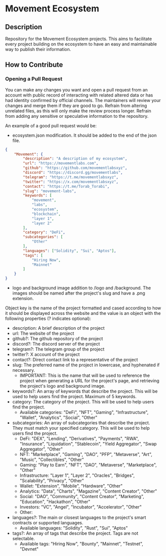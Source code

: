 # Movement Ecosystem

## Description
Repository for the Movement Ecosystem projects. This aims to facilitate every project building on the ecosystem to have an easy and maintainable way to publish their information.

## How to Contribute

### Opening a Pull Request
You can make any changes you want and open a pull request from an account with public record of interacting with related altered data or has had identity confirmed by official channels. The maintainers will review your changes and merge them if they are good to go.
Refrain from altering unrelated files, as this will only make the review process longer.
Refrain from adding any sensitive or speculative information to the repository.

An example of a good pull request would be:

- ecosystem.json modification. It should be added to the end of the json file.
```json
{
    "Movement": {
        "description": "A description of my ecosystem",
        "url": "https://movementlabs.com",
        "github": "https://github.com/movementlabsxyz",
        "discord": "https://discord.gg/movementlabs",
        "telegram": "https://t.me/movementlabsxyz",
        "twitter": "https://x.com/movementlabsxyz",
        "contact": "https://t.me/Torab_Torabi",
        "slug": "movement-labs",
        "keywords": [
            "movement",
            "labs",
            "ecosystem",
            "blockchain",
            "layer 1",
            "layer 2"
        ],
        "category": "DeFi",
        "subcategories": [
            "Other"
        ],
        "languages": ["Solidity", "Sui", "Aptos"],
        "tags": [
            "Hiring Now",
            "Mainnet"
        ]
    }
}
```
- logo and background image addition to /logo and /background. The images should be named after the project's slug and have a .png extension.

Object key is the name of the project formatted and cased according to how it should be displayed across the website and the value is an object with the following properties (? indicates optional):
- description: A brief description of the project
- url: The website of the project
- github?: The github repository of the project
- discord?: The discord server of the project
- telegram?: The telegram group of the project
- twitter?: X account of the project
- contact?: Direct contact link to a representative of the project
- slug: The preferred name of the project in lowercase, and hyphenated if necessary.
  - IMPORTANT: This is the name that will be used to reference the project when generating a URL for the project's page, and retrieving the project's logo and background image.
- keywords?: An array of keywords that describe the project. This will be used to help users find the project. Maximum of 5 keywords.
- category: The category of the project. This will be used to help users find the project.
  - Available categories: "DeFi", "NFT", "Gaming", "Infrastructure", "Wallet", "Analytics", "Social", "Other"
- subcategories: An array of subcategories that describe the project. They must match your specified category. This will be used to help users find the project.
  - DeFi: "DEX", "Lending", "Derivatives", "Payments", "RWA", "Insurance", "Liquidation", "Stablecoin", "Yield Aggregator", "Swap Aggregator", "Other"
  - NFT: "Marketplace", "Gaming", "DAO", "PFP", "Metaverse", "Art", "Music", "Collectibles", "Other"
  - Gaming: "Play to Earn", "NFT", "DAO", "Metaverse", "Marketplace", "Other"
  - Infrastructure: "Layer 1", "Layer 2", "Oracles", "Bridges", "Scalability", "Privacy", "Other"
  - Wallet: "Extension", "Mobile", "Hardware", "Other"
  - Analytics: "Data", "Charts", "Magazine", "Content Creator", "Other"
  - Social: "DAO", "Community", "Content Creator", "Marketing", "Education", "Hackathon", "Other"
  - Investors: "VC", "Angel", "Incubator", "Accelerator", "Other"
  - Other:
- languages?: The main or closest languages to the project's smart contracts or supported languages.
  - Available languages: "Solidity", "Rust", "Sui", "Aptos"
- tags?: An array of tags that describe the project. Tags are not selectable.
  - Available tags: "Hiring Now", "Bounty", "Mainnet", "Testnet", "Devnet"